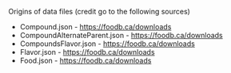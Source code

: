 Origins of data files (credit go to the following sources)

* Compound.json - https://foodb.ca/downloads
* CompoundAlternateParent.json - https://foodb.ca/downloads
* CompoundsFlavor.json - https://foodb.ca/downloads
* Flavor.json - https://foodb.ca/downloads
* Food.json - https://foodb.ca/downloads
